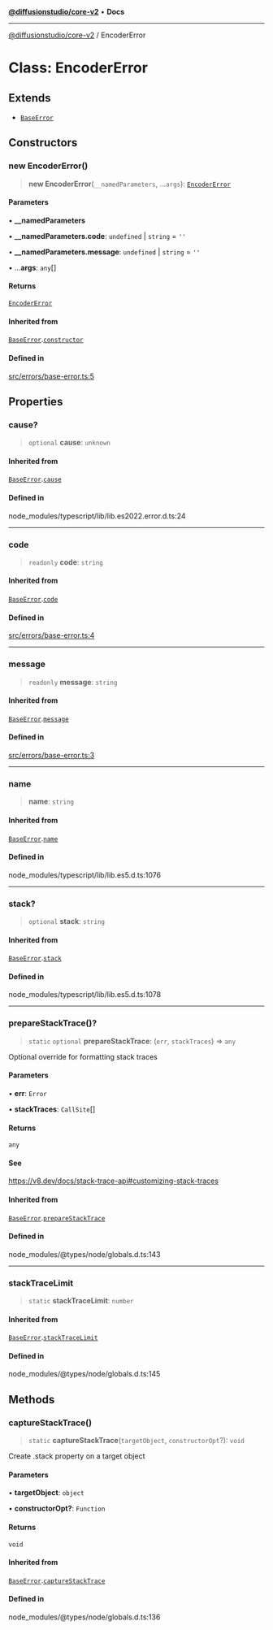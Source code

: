 [**@diffusionstudio/core-v2**](../README.md) • **Docs**

***

[@diffusionstudio/core-v2](../globals.md) / EncoderError

# Class: EncoderError

## Extends

- [`BaseError`](BaseError.md)

## Constructors

### new EncoderError()

> **new EncoderError**(`__namedParameters`, ...`args`): [`EncoderError`](EncoderError.md)

#### Parameters

• **\_\_namedParameters**

• **\_\_namedParameters.code**: `undefined` \| `string` = `''`

• **\_\_namedParameters.message**: `undefined` \| `string` = `''`

• ...**args**: `any`[]

#### Returns

[`EncoderError`](EncoderError.md)

#### Inherited from

[`BaseError`](BaseError.md).[`constructor`](BaseError.md#constructors)

#### Defined in

[src/errors/base-error.ts:5](https://github.com/diffusionstudio/core-v2/blob/ce69ef92917fd6c7f2f6e872cf6c87954dee9b56/src/errors/base-error.ts#L5)

## Properties

### cause?

> `optional` **cause**: `unknown`

#### Inherited from

[`BaseError`](BaseError.md).[`cause`](BaseError.md#cause)

#### Defined in

node\_modules/typescript/lib/lib.es2022.error.d.ts:24

***

### code

> `readonly` **code**: `string`

#### Inherited from

[`BaseError`](BaseError.md).[`code`](BaseError.md#code)

#### Defined in

[src/errors/base-error.ts:4](https://github.com/diffusionstudio/core-v2/blob/ce69ef92917fd6c7f2f6e872cf6c87954dee9b56/src/errors/base-error.ts#L4)

***

### message

> `readonly` **message**: `string`

#### Inherited from

[`BaseError`](BaseError.md).[`message`](BaseError.md#message)

#### Defined in

[src/errors/base-error.ts:3](https://github.com/diffusionstudio/core-v2/blob/ce69ef92917fd6c7f2f6e872cf6c87954dee9b56/src/errors/base-error.ts#L3)

***

### name

> **name**: `string`

#### Inherited from

[`BaseError`](BaseError.md).[`name`](BaseError.md#name)

#### Defined in

node\_modules/typescript/lib/lib.es5.d.ts:1076

***

### stack?

> `optional` **stack**: `string`

#### Inherited from

[`BaseError`](BaseError.md).[`stack`](BaseError.md#stack)

#### Defined in

node\_modules/typescript/lib/lib.es5.d.ts:1078

***

### prepareStackTrace()?

> `static` `optional` **prepareStackTrace**: (`err`, `stackTraces`) => `any`

Optional override for formatting stack traces

#### Parameters

• **err**: `Error`

• **stackTraces**: `CallSite`[]

#### Returns

`any`

#### See

https://v8.dev/docs/stack-trace-api#customizing-stack-traces

#### Inherited from

[`BaseError`](BaseError.md).[`prepareStackTrace`](BaseError.md#preparestacktrace)

#### Defined in

node\_modules/@types/node/globals.d.ts:143

***

### stackTraceLimit

> `static` **stackTraceLimit**: `number`

#### Inherited from

[`BaseError`](BaseError.md).[`stackTraceLimit`](BaseError.md#stacktracelimit)

#### Defined in

node\_modules/@types/node/globals.d.ts:145

## Methods

### captureStackTrace()

> `static` **captureStackTrace**(`targetObject`, `constructorOpt`?): `void`

Create .stack property on a target object

#### Parameters

• **targetObject**: `object`

• **constructorOpt?**: `Function`

#### Returns

`void`

#### Inherited from

[`BaseError`](BaseError.md).[`captureStackTrace`](BaseError.md#capturestacktrace)

#### Defined in

node\_modules/@types/node/globals.d.ts:136

